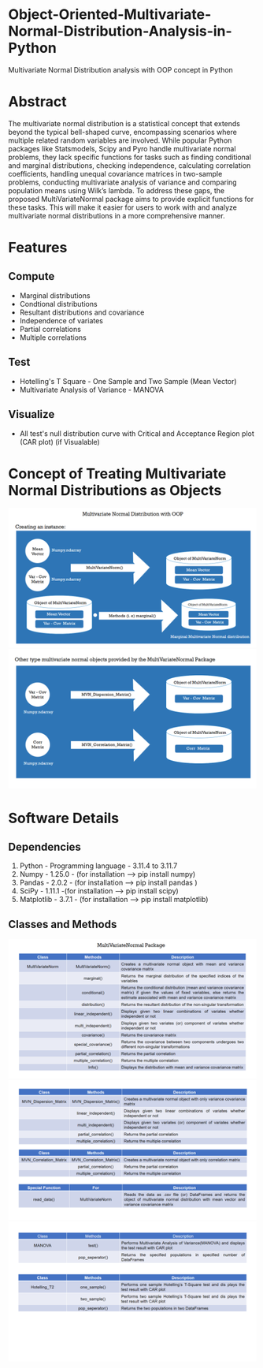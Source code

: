 # Object-Oriented-Multivariate-Normal-Distribution-Analysis-in-Python
Multivariate Normal Distribution analysis with OOP concept in Python


# Abstract
The multivariate normal distribution is a statistical concept that extends beyond the typical bell-shaped curve, encompassing scenarios where multiple related random variables are involved. While popular Python packages like Statsmodels, Scipy and Pyro handle multivariate normal problems, they lack specific functions for tasks such as finding conditional and marginal distributions, checking independence, calculating correlation coefficients, handling unequal covariance matrices in two-sample problems, conducting multivariate analysis of variance and comparing population means using Wilk’s lambda. To address these gaps, the proposed MultiVariateNormal package aims to provide explicit functions for these tasks. This will make it easier for users to work with and analyze multivariate normal distributions in a more comprehensive manner.


# Features
Compute 
-----------------------------------------------------------------------
- Marginal distributions
- Condtional distributions
- Resultant distributions and covariance
- Independence of variates
- Partial correlations
- Multiple correlations

Test
------------------------------------------------------------------------
- Hotelling's T Square - One Sample and Two Sample (Mean Vector)
- Multivariate Analysis of Variance - MANOVA

Visualize
------------------------------------------------------------------------
- All test's null distribution curve with Critical and Acceptance Region
  plot (CAR plot) (if Visualable)
  
# Concept of Treating Multivariate Normal Distributions as Objects  
![MultiVariateNormal Package](Figures/Slide4.PNG)
![MultiVariateNormal Package](Figures/Slide5.PNG)

# Software Details
## Dependencies
  1. Python - Programming language - 3.11.4 to 3.11.7
  2. Numpy - 1.25.0 -  (for installation --> pip install numpy)
  3. Pandas - 2.0.2 - (for installation --> pip install pandas )
  4. SciPy - 1.11.1 -(for installation --> pip install scipy)
  5. Matplotlib - 3.7.1 - (for installation --> pip install matplotlib)

## Classes and Methods
![MultiVariateNormal Package](Figures/Slide1.PNG)
![MultiVariateNormal Package](Figures/Slide2.PNG)
![MultiVariateNormal Package](Figures/Slide3.PNG)


